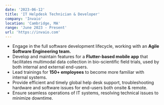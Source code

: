 ```yaml
---
date: '2023-06-12'
title: 'IT Helpdesk Technician & Developer'
company: 'Invaio'
location: 'Cambridge, MA'
range: 'June 2023 - Present'
url: 'https://invaio.com'
---
```


- Engage in the full software development lifecycle, working with an **Agile Software Engineering team.**
- Develop and maintain features for a **Flutter-based mobile app** that facilitates multimodal data collection in bio-scientific field trials, used by both internal and external end-users.
- Lead trainings for **150+ employees** to become more familiar with internal systems.
- Provide efficient and timely global help desk support, troubleshooting hardware and software issues for end-users both onsite & remote.
- Ensure seamless operations of IT systems, resolving technical issues to minimize downtime.